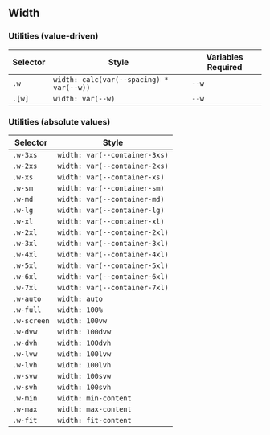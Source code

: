 ## Width

### Utilities (value-driven)

| Selector | Style                                    | Variables Required |
| -------- | ---------------------------------------- | ------------------ |
| `.w`     | `width: calc(var(--spacing) * var(--w))` | `--w`              |
| `.[w]`   | `width: var(--w)`                        | `--w`              |

### Utilities (absolute values)

| Selector    | Style                         |
| ----------- | ----------------------------- |
| `.w-3xs`    | `width: var(--container-3xs)` |
| `.w-2xs`    | `width: var(--container-2xs)` |
| `.w-xs`     | `width: var(--container-xs)`  |
| `.w-sm`     | `width: var(--container-sm)`  |
| `.w-md`     | `width: var(--container-md)`  |
| `.w-lg`     | `width: var(--container-lg)`  |
| `.w-xl`     | `width: var(--container-xl)`  |
| `.w-2xl`    | `width: var(--container-2xl)` |
| `.w-3xl`    | `width: var(--container-3xl)` |
| `.w-4xl`    | `width: var(--container-4xl)` |
| `.w-5xl`    | `width: var(--container-5xl)` |
| `.w-6xl`    | `width: var(--container-6xl)` |
| `.w-7xl`    | `width: var(--container-7xl)` |
| `.w-auto`   | `width: auto`                 |
| `.w-full`   | `width: 100%`                 |
| `.w-screen` | `width: 100vw`                |
| `.w-dvw`    | `width: 100dvw`               |
| `.w-dvh`    | `width: 100dvh`               |
| `.w-lvw`    | `width: 100lvw`               |
| `.w-lvh`    | `width: 100lvh`               |
| `.w-svw`    | `width: 100svw`               |
| `.w-svh`    | `width: 100svh`               |
| `.w-min`    | `width: min-content`          |
| `.w-max`    | `width: max-content`          |
| `.w-fit`    | `width: fit-content`          |

